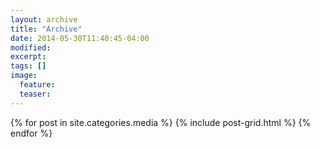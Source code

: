 ```yaml
---
layout: archive
title: "Archive"
date: 2014-05-30T11:40:45-04:00
modified:
excerpt:
tags: []
image:
  feature:
  teaser:
---
```


<div class="tiles">
{% for post in site.categories.media %}
  {% include post-grid.html %}
{% endfor %}
</div><!-- /.tiles -->